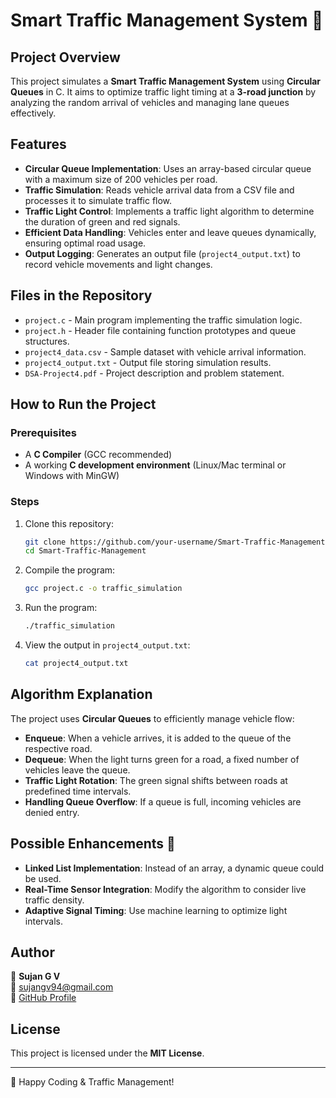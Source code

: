 
# Smart Traffic Management System 🚦

## Project Overview
This project simulates a **Smart Traffic Management System** using **Circular Queues** in C. It aims to optimize traffic light timing at a **3-road junction** by analyzing the random arrival of vehicles and managing lane queues effectively.

## Features
- **Circular Queue Implementation**: Uses an array-based circular queue with a maximum size of 200 vehicles per road.
- **Traffic Simulation**: Reads vehicle arrival data from a CSV file and processes it to simulate traffic flow.
- **Traffic Light Control**: Implements a traffic light algorithm to determine the duration of green and red signals.
- **Efficient Data Handling**: Vehicles enter and leave queues dynamically, ensuring optimal road usage.
- **Output Logging**: Generates an output file (`project4_output.txt`) to record vehicle movements and light changes.

## Files in the Repository
- `project.c` - Main program implementing the traffic simulation logic.
- `project.h` - Header file containing function prototypes and queue structures.
- `project4_data.csv` - Sample dataset with vehicle arrival information.
- `project4_output.txt` - Output file storing simulation results.
- `DSA-Project4.pdf` - Project description and problem statement.

## How to Run the Project
### Prerequisites
- A **C Compiler** (GCC recommended)
- A working **C development environment** (Linux/Mac terminal or Windows with MinGW)

### Steps
1. Clone this repository:
   ```sh
   git clone https://github.com/your-username/Smart-Traffic-Management.git
   cd Smart-Traffic-Management
   ```
2. Compile the program:
   ```sh
   gcc project.c -o traffic_simulation
   ```
3. Run the program:
   ```sh
   ./traffic_simulation
   ```
4. View the output in `project4_output.txt`:
   ```sh
   cat project4_output.txt
   ```

## Algorithm Explanation
The project uses **Circular Queues** to efficiently manage vehicle flow:
- **Enqueue**: When a vehicle arrives, it is added to the queue of the respective road.
- **Dequeue**: When the light turns green for a road, a fixed number of vehicles leave the queue.
- **Traffic Light Rotation**: The green signal shifts between roads at predefined time intervals.
- **Handling Queue Overflow**: If a queue is full, incoming vehicles are denied entry.

## Possible Enhancements 🚀
- **Linked List Implementation**: Instead of an array, a dynamic queue could be used.
- **Real-Time Sensor Integration**: Modify the algorithm to consider live traffic density.
- **Adaptive Signal Timing**: Use machine learning to optimize light intervals.

## Author
👤 **Sujan G V**  
📧 sujangv94@gmail.com  
🔗 [GitHub Profile](https://github.com/Sujangv011)

## License
This project is licensed under the **MIT License**.

---

🚀 Happy Coding & Traffic Management!
```
